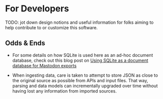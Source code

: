 # For Developers

TODO: jot down design notions and useful information for folks aiming to help contribute to or customize this software.

## Odds & Ends

- For some details on how SQLite is used here as an ad-hoc document database, check out this blog post on [Using SQLite as a document database for Mastodon exports](https://blog.lmorchard.com/2023/05/12/toots-in-sqlite/)

- When ingesting data, care is taken to attempt to store JSON as close to the original source as possible from APIs and input files. That way, parsing and data models can incrementally upgraded over time without having lost any information from imported sources.
